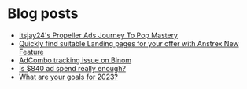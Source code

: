 # Blog posts
<!-- BLOG-POST-LIST:START -->
- [Itsjay24&#39;s Propeller Ads Journey To Pop Mastery](https://afflift.com/f/threads/itsjay24s-propeller-ads-journey-to-pop-mastery.10146/)
- [Quickly find suitable Landing pages for your offer with Anstrex New Feature](https://afflift.com/f/threads/quickly-find-suitable-landing-pages-for-your-offer-with-anstrex-new-feature.10154/)
- [AdCombo tracking issue on Binom](https://afflift.com/f/threads/adcombo-tracking-issue-on-binom.5640/)
- [Is $840 ad spend really enough?](https://afflift.com/f/threads/is-840-ad-spend-really-enough.10153/)
- [What are your goals for 2023?](https://afflift.com/f/threads/what-are-your-goals-for-2023.10077/)
<!-- BLOG-POST-LIST:END -->
